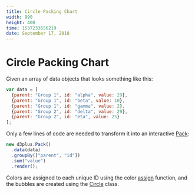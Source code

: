 ```yaml
---
title: Circle Packing Chart
width: 990
height: 400
time: 1537233656219
date: September 17, 2018
---
```


# Circle Packing Chart

Given an array of data objects that looks something like this:

```js
var data = [
  {parent: "Group 1", id: "alpha", value: 29},
  {parent: "Group 1", id: "beta", value: 10},
  {parent: "Group 1", id: "gamma", value: 2},
  {parent: "Group 2", id: "delta", value: 29},
  {parent: "Group 2", id: "eta", value: 25}
];
```

Only a few lines of code are needed to transform it into an interactive [Pack](http://d3plus.org/docs/#Pack):

```js
new d3plus.Pack()
  .data(data)
  .groupBy(["parent", "id"])
  .sum("value")
  .render();

```

Colors are assigned to each unique ID using the color [assign](http://d3plus.org/docs/#assign) function, and the bubbles are created using the [Circle](http://d3plus.org/docs/#Circle) class.
